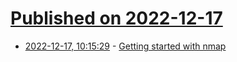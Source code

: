 # [Published on 2022-12-17](index.md)

* [2022-12-17, 10:15:29](https://news.ycombinator.com/item?id=34026517) - [Getting started with nmap](https://ittavern.com/getting-started-with-nmap/)
